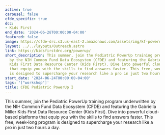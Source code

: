 ```yaml
---
active: true
carousel: false
cfde_specific: true
dcc:
- Kids First
end_date: '2024-06-28T00:00:00-04:00'
featured: false
image: https://cfde-drc.s3.us-east-2.amazonaws.com/assets/img/kf-powerup-2024.png
layout: ../../layouts/Outreach.astro
link: https://kidsfirstdrc.org/powerup/
short_description: This summer, join the Pediatric PowerUp training program underwritten
  by the NIH Common Fund Data Ecosystem (CFDE) and featuring the Gabriella Miller
  Kids First Data Resource Center (Kids First). Dive into powerful cloud-based platforms
  that equip you with the skills to find answers faster. This free, week-long program
  is designed to supercharge your research like a pro in just two hours a day.
start_date: '2024-06-24T00:00:00-04:00'
tags: '["workshop"]'
title: CFDE Pediatric PowerUp I
---
```

This summer, join the Pediatric PowerUp training program underwritten by the NIH Common Fund Data Ecosystem (CFDE) and featuring the Gabriella Miller Kids First Data Resource Center (Kids First). Dive into powerful cloud-based platforms that equip you with the skills to find answers faster. This free, week-long program is designed to supercharge your research like a pro in just two hours a day.